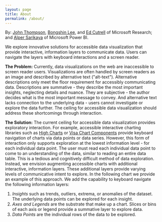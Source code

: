 ```yaml
---
layout: page
title: About
permalink: /about/
---
```


By: [John Thompson](mailto:johnthompson@microsoft.com), [Bongshin Lee](mailto:bongshin@microsoft.com), and [Ed Cutrell](mailto:cutrell@microsoft.com) of  Microsoft Research; and [Alper Sarikaya](mailto:Alper.Sarikaya@microsoft.com) of Microsoft Power BI.

We explore innovative solutions for accessible data visualization that provide interactive, information layers to communicate data.
Users can navigate the layers with keyboard interactions and a screen reader.

__The Problem:__ Currently, data visualizations on the web are inaccessible to screen reader users.
Visualizations are often handled by screen readers as an image and described by alternative text ("alt-text").
Alternative descriptions only meet the floor requirement for accessibly communicating data.
Descriptions are summative - they describe the most important insights, neglecting details and nuance.
They are subjective - the author decides what is the most important message to convey.
And alternative text lacks connection to the underlying data - users cannot investigate or explore the data further.
The ceiling for accessible data visualization should address these shortcomings through interaction.

<b>The Solution:</b> The current ceiling for accessible data visualization provides exploratory interaction.
For example, accessible interactive charting libraries such as [High Charts](https://www.highcharts.com/accessibility) or [Visa Chart Components](https://developer.visa.com/pages/chart-components) provide keyboard navigation of charts via data points or data series.
However, this form of interaction only supports exploration at the lowest information level - for each individual data point.
The user must read each individual data point to come to an understanding of the data, similar to reading an entire data table.
This is a tedious and cognitively difficult method of data exploration.
Instead, we envision augmenting accessible charts with additional interactive, information layers.
These additional layers provide varying levels of communicative intent to explore.
In the following chart we provide an example of this approach.
We add the capability to keyboard navigate the following information layers:

1. _Insights_ such as trends, outliers, extrema, or anomalies of the dataset. The underlying data points can be explored for each insight.
2. _Axes and Legends_ are the substrate that make up a chart. Slices or bins of each axis or legend provide a summative layer to explore data.
3. _Data Points_ are the individual rows of the data to be explored.